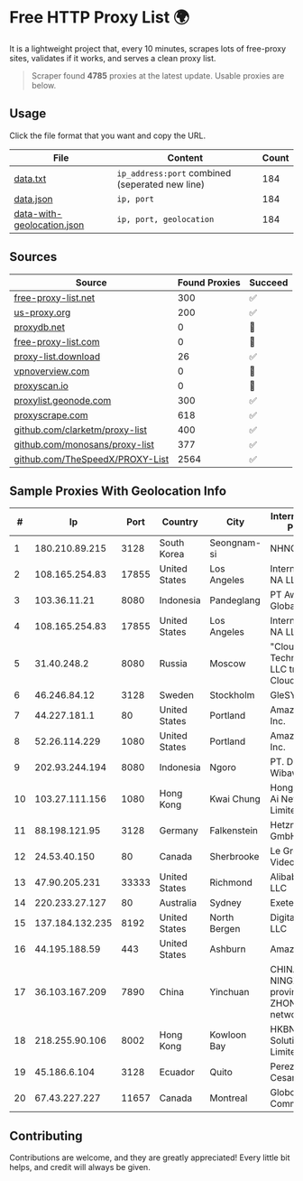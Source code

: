 
# Free HTTP Proxy List 🌍

It is a lightweight project that, every 10 minutes, scrapes lots of free-proxy sites, validates if it works, and serves a clean proxy list.


> Scraper found **4785** proxies at the latest update. Usable proxies are below.

## Usage

Click the file format that you want and copy the URL.


|File|Content|Count|
|----|-------|-----|
|[data.txt](https://raw.githubusercontent.com/themiralay/Proxy-List-World/master/data.txt)|`ip_address:port` combined (seperated new line)|184|
|[data.json](https://raw.githubusercontent.com/themiralay/Proxy-List-World/master/data.json)|`ip, port`|184|
|[data-with-geolocation.json](https://raw.githubusercontent.com/themiralay/Proxy-List-World/master/data-with-geolocation.json)|`ip, port, geolocation`|184|

## Sources

|Source|Found Proxies|Succeed|
|------|-------------|-------|
|[free-proxy-list.net](https://free-proxy-list.net)|300|✅|
|[us-proxy.org](https://www.us-proxy.org)|200|✅|
|[proxydb.net](http://proxydb.net)|0|🚫|
|[free-proxy-list.com](https://free-proxy-list.com/?page=&port=&type%5B%5D=http&type%5B%5D=https&up_time=0&search=Search)|0|🚫|
|[proxy-list.download](https://www.proxy-list.download/HTTP)|26|✅|
|[vpnoverview.com](https://vpnoverview.com/privacy/anonymous-browsing/free-proxy-servers)|0|🚫|
|[proxyscan.io](https://www.proxyscan.io)|0|🚫|
|[proxylist.geonode.com](https://proxylist.geonode.com/api/proxy-list?limit=300&page=1&sort_by=lastChecked&sort_type=desc&protocols=http,https)|300|✅|
|[proxyscrape.com](https://api.proxyscrape.com/v2/?request=displayproxies&protocol=http&timeout=10000&country=all&ssl=all&anonymity=all)|618|✅|
|[github.com/clarketm/proxy-list](https://raw.githubusercontent.com/clarketm/proxy-list/master/proxy-list-raw.txt)|400|✅|
|[github.com/monosans/proxy-list](https://raw.githubusercontent.com/monosans/proxy-list/main/proxies/http.txt)|377|✅|
|[github.com/TheSpeedX/PROXY-List](https://raw.githubusercontent.com/TheSpeedX/PROXY-List/master/http.txt)|2564|✅|


## Sample Proxies With Geolocation Info

|#|Ip|Port|Country|City|Internet Service Provider|
|-|--|----|-------|----|-------------------------|
|1|180.210.89.215|3128|South Korea|Seongnam-si|NHNCLOUD|
|2|108.165.254.83|17855|United States|Los Angeles|Internet Utilities NA LLC|
|3|103.36.11.21|8080|Indonesia|Pandeglang|PT Awinet Global Mandiri|
|4|108.165.254.83|17855|United States|Los Angeles|Internet Utilities NA LLC|
|5|31.40.248.2|8080|Russia|Moscow|"Cloud Technologies" LLC trading as Cloud.ru|
|6|46.246.84.12|3128|Sweden|Stockholm|GleSYS AB|
|7|44.227.181.1|80|United States|Portland|Amazon.com, Inc.|
|8|52.26.114.229|1080|United States|Portland|Amazon.com, Inc.|
|9|202.93.244.194|8080|Indonesia|Ngoro|PT. Dutakom Wibawa Putra|
|10|103.27.111.156|1080|Hong Kong|Kwai Chung|Hong Kong San Ai Net Int'l Limited|
|11|88.198.121.95|3128|Germany|Falkenstein|Hetzner Online GmbH|
|12|24.53.40.150|80|Canada|Sherbrooke|Le Groupe Videotron Ltee|
|13|47.90.205.231|33333|United States|Richmond|Alibaba.com LLC|
|14|220.233.27.127|80|Australia|Sydney|Exetel Pty Ltd|
|15|137.184.132.235|8192|United States|North Bergen|DigitalOcean, LLC|
|16|44.195.188.59|443|United States|Ashburn|Amazon.com|
|17|36.103.167.209|7890|China|Yinchuan|CHINANET NINGXIA province ZHONGWEI IDC network|
|18|218.255.90.106|8002|Hong Kong|Kowloon Bay|HKBN Enterprise Solutions HK Limited|
|19|45.186.6.104|3128|Ecuador|Quito|Perez Tito Julio Cesar|
|20|67.43.227.227|11657|Canada|Montreal|GloboTech Communications|



## Contributing

Contributions are welcome, and they are greatly appreciated! Every
little bit helps, and credit will always be given.

